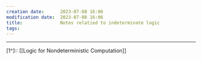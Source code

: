 ```yaml
---
creation date:		2023-07-08 16:06
modification date:	2023-07-08 16:06
title: 				Notes relatied to indeterminate logic
tags:
---
```



---
[1^]:: [[Logic for Nondeterministic Computation]]